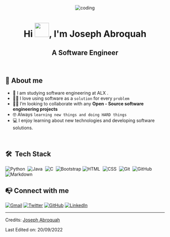 <p align="center"><img align="center" src="https://github.com/jabroquah/main/blob/main/animesher.com_computer-gif-whos-there-49651.gif" alt="coding" /></p>

<h1 align="center">Hi <img src="https://github.com/jabroquah/main/blob/main/wave.gif" width="45px">, I'm Joseph Abroquah</h1>
<h2 align="center">A Software Engineer</h2>

<br>

## :man:  About me 
- :school: I am studying software engineering at ALX .
- :man_technologist: I love using software as a `solution` for every `problem`
- :student: I’m looking to collaborate with any **Open - Source software engineering projects**
- :nerd_face: Always `learning new things and doing HARD things`
- :computer: I enjoy learning about new technologies and developing software solutions.

<br>

## 🛠 &nbsp;Tech Stack
![Python](https://img.shields.io/badge/-Python-05122A?style=flat&logo=python)&nbsp;
![Java](https://img.shields.io/badge/-Java-05122A?style=flat&logo=Java&logoColor=FFA518)&nbsp;
![C](https://img.shields.io/badge/-C-05122A?style=flat&logo=C&logoColor=A8B9CC)&nbsp;
![Bootstrap](https://img.shields.io/badge/-Bootstrap-05122A?style=flat&logo=bootstrap&logoColor=563D7C)
![HTML](https://img.shields.io/badge/-HTML-05122A?style=flat&logo=HTML5)&nbsp;
![CSS](https://img.shields.io/badge/-CSS-05122A?style=flat&logo=CSS3&logoColor=1572B6)&nbsp;
![Git](https://img.shields.io/badge/-Git-05122A?style=flat&logo=git)&nbsp;
![GitHub](https://img.shields.io/badge/-GitHub-05122A?style=flat&logo=github)&nbsp;
![Markdown](https://img.shields.io/badge/-Markdown-05122A?style=flat&logo=markdown)

## :mailbox_with_no_mail: Connect with me
<p align="left">
	<a href="mailto:abroquahjoseph@gmail.com"><img img src="https://img.shields.io/badge/gmail-%23EA4335.svg?style=plastic&logo=gmail&logoColor=white" alt="Gmail"/></a>
  <a href="https://twitter.com/joseph_abroquah"><img src="https://img.shields.io/badge/twitter-%23181717.svg?style=plastic&logo=twitter&logoColor=blue" alt="Twitter"/></a>
	<a href="https://github.com/jabroquah"><img src="https://img.shields.io/badge/github-%23181717.svg?style=plastic&logo=github&logoColor=white" alt="GitHub"/></a>
	<a href="https://www.linkedin.com/in/joseph-abroquah-71834a1b6/"><img src="https://img.shields.io/badge/linkedin-%230A66C2.svg?style=plastic&logo=linkedin&logoColor=white" alt="LinkedIn"/></a></p>
  
-----
Credits: [Joseph Abroquah](https://github.com/jabroquah)

Last Edited on: 20/09/2022
